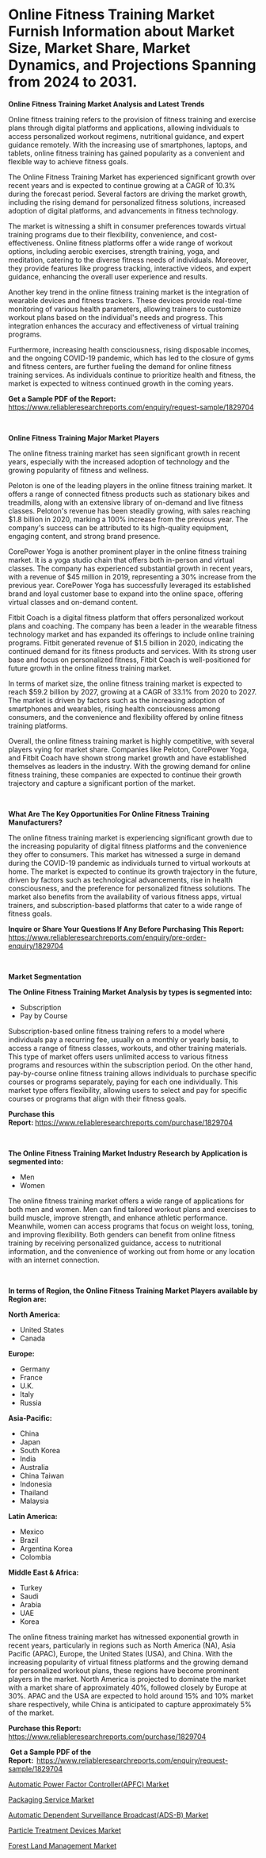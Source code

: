 <p><h1>Online Fitness Training Market Furnish Information about Market Size, Market Share, Market Dynamics, and Projections Spanning from 2024 to 2031.</h1></p><p><strong>Online Fitness Training Market Analysis and Latest Trends</strong></p>
<p><p>Online fitness training refers to the provision of fitness training and exercise plans through digital platforms and applications, allowing individuals to access personalized workout regimens, nutritional guidance, and expert guidance remotely. With the increasing use of smartphones, laptops, and tablets, online fitness training has gained popularity as a convenient and flexible way to achieve fitness goals.</p><p>The Online Fitness Training Market has experienced significant growth over recent years and is expected to continue growing at a CAGR of 10.3% during the forecast period. Several factors are driving the market growth, including the rising demand for personalized fitness solutions, increased adoption of digital platforms, and advancements in fitness technology. </p><p>The market is witnessing a shift in consumer preferences towards virtual training programs due to their flexibility, convenience, and cost-effectiveness. Online fitness platforms offer a wide range of workout options, including aerobic exercises, strength training, yoga, and meditation, catering to the diverse fitness needs of individuals. Moreover, they provide features like progress tracking, interactive videos, and expert guidance, enhancing the overall user experience and results.</p><p>Another key trend in the online fitness training market is the integration of wearable devices and fitness trackers. These devices provide real-time monitoring of various health parameters, allowing trainers to customize workout plans based on the individual's needs and progress. This integration enhances the accuracy and effectiveness of virtual training programs.</p><p>Furthermore, increasing health consciousness, rising disposable incomes, and the ongoing COVID-19 pandemic, which has led to the closure of gyms and fitness centers, are further fueling the demand for online fitness training services. As individuals continue to prioritize health and fitness, the market is expected to witness continued growth in the coming years.</p></p>
<p><strong>Get a Sample PDF of the Report:&nbsp;</strong> <a href="https://www.reliableresearchreports.com/enquiry/request-sample/1829704">https://www.reliableresearchreports.com/enquiry/request-sample/1829704</a></p>
<p>&nbsp;</p>
<p><strong>Online Fitness Training Major Market Players</strong></p>
<p><p>The online fitness training market has seen significant growth in recent years, especially with the increased adoption of technology and the growing popularity of fitness and wellness.</p><p>Peloton is one of the leading players in the online fitness training market. It offers a range of connected fitness products such as stationary bikes and treadmills, along with an extensive library of on-demand and live fitness classes. Peloton's revenue has been steadily growing, with sales reaching $1.8 billion in 2020, marking a 100% increase from the previous year. The company's success can be attributed to its high-quality equipment, engaging content, and strong brand presence.</p><p>CorePower Yoga is another prominent player in the online fitness training market. It is a yoga studio chain that offers both in-person and virtual classes. The company has experienced substantial growth in recent years, with a revenue of $45 million in 2019, representing a 30% increase from the previous year. CorePower Yoga has successfully leveraged its established brand and loyal customer base to expand into the online space, offering virtual classes and on-demand content.</p><p>Fitbit Coach is a digital fitness platform that offers personalized workout plans and coaching. The company has been a leader in the wearable fitness technology market and has expanded its offerings to include online training programs. Fitbit generated revenue of $1.5 billion in 2020, indicating the continued demand for its fitness products and services. With its strong user base and focus on personalized fitness, Fitbit Coach is well-positioned for future growth in the online fitness training market.</p><p>In terms of market size, the online fitness training market is expected to reach $59.2 billion by 2027, growing at a CAGR of 33.1% from 2020 to 2027. The market is driven by factors such as the increasing adoption of smartphones and wearables, rising health consciousness among consumers, and the convenience and flexibility offered by online fitness training platforms.</p><p>Overall, the online fitness training market is highly competitive, with several players vying for market share. Companies like Peloton, CorePower Yoga, and Fitbit Coach have shown strong market growth and have established themselves as leaders in the industry. With the growing demand for online fitness training, these companies are expected to continue their growth trajectory and capture a significant portion of the market.</p></p>
<p>&nbsp;</p>
<p><strong>What Are The Key Opportunities For Online Fitness Training Manufacturers?</strong></p>
<p><p>The online fitness training market is experiencing significant growth due to the increasing popularity of digital fitness platforms and the convenience they offer to consumers. This market has witnessed a surge in demand during the COVID-19 pandemic as individuals turned to virtual workouts at home. The market is expected to continue its growth trajectory in the future, driven by factors such as technological advancements, rise in health consciousness, and the preference for personalized fitness solutions. The market also benefits from the availability of various fitness apps, virtual trainers, and subscription-based platforms that cater to a wide range of fitness goals.</p></p>
<p><strong>Inquire or Share Your Questions If Any Before Purchasing This Report:</strong> <a href="https://www.reliableresearchreports.com/enquiry/pre-order-enquiry/1829704">https://www.reliableresearchreports.com/enquiry/pre-order-enquiry/1829704</a></p>
<p>&nbsp;</p>
<p><strong>Market Segmentation</strong></p>
<p><strong>The Online Fitness Training Market Analysis by types is segmented into:</strong></p>
<p><ul><li>Subscription</li><li>Pay by Course</li></ul></p>
<p><p>Subscription-based online fitness training refers to a model where individuals pay a recurring fee, usually on a monthly or yearly basis, to access a range of fitness classes, workouts, and other training materials. This type of market offers users unlimited access to various fitness programs and resources within the subscription period. On the other hand, pay-by-course online fitness training allows individuals to purchase specific courses or programs separately, paying for each one individually. This market type offers flexibility, allowing users to select and pay for specific courses or programs that align with their fitness goals.</p></p>
<p><strong>Purchase this Report:&nbsp;</strong><a href="https://www.reliableresearchreports.com/purchase/1829704">https://www.reliableresearchreports.com/purchase/1829704</a></p>
<p>&nbsp;</p>
<p><strong>The Online Fitness Training Market Industry Research by Application is segmented into:</strong></p>
<p><ul><li>Men</li><li>Women</li></ul></p>
<p><p>The online fitness training market offers a wide range of applications for both men and women. Men can find tailored workout plans and exercises to build muscle, improve strength, and enhance athletic performance. Meanwhile, women can access programs that focus on weight loss, toning, and improving flexibility. Both genders can benefit from online fitness training by receiving personalized guidance, access to nutritional information, and the convenience of working out from home or any location with an internet connection.</p></p>
<p>&nbsp;</p>
<p><strong>In terms of Region, the Online Fitness Training Market Players available by Region are:</strong></p>
<p>
    <p> <strong> North America: </strong>
        <ul>
            <li>United States</li>
            <li>Canada</li>
        </ul>
        </p> 
    <p> <strong> Europe: </strong>
        <ul>
            <li>Germany</li>
            <li>France</li>
            <li>U.K.</li>
            <li>Italy</li>
            <li>Russia</li>
        </ul>
        </p> 
    <p> <strong> Asia-Pacific: </strong>
        <ul>
            <li>China</li>
            <li>Japan</li>
            <li>South Korea</li>
            <li>India</li>
            <li>Australia</li>
            <li>China Taiwan</li>
            <li>Indonesia</li>
            <li>Thailand</li>
            <li>Malaysia</li>
        </ul>
        </p> 
    <p> <strong> Latin America: </strong>
        <ul>
            <li>Mexico</li>
            <li>Brazil</li>
            <li>Argentina Korea</li>
            <li>Colombia</li>
        </ul>
        </p> 
    <p> <strong> Middle East & Africa: </strong>
        <ul>
            <li>Turkey</li>
            <li>Saudi</li>
            <li>Arabia</li>
            <li>UAE</li>
            <li>Korea</li>
        </ul>
    </p>
    </p>
<p><p>The online fitness training market has witnessed exponential growth in recent years, particularly in regions such as North America (NA), Asia Pacific (APAC), Europe, the United States (USA), and China. With the increasing popularity of virtual fitness platforms and the growing demand for personalized workout plans, these regions have become prominent players in the market. North America is projected to dominate the market with a market share of approximately 40%, followed closely by Europe at 30%. APAC and the USA are expected to hold around 15% and 10% market share respectively, while China is anticipated to capture approximately 5% of the market.</p></p>
<p><strong>Purchase this Report: </strong><a href="https://www.reliableresearchreports.com/purchase/1829704">https://www.reliableresearchreports.com/purchase/1829704</a></p>
<p>&nbsp;<strong>Get a Sample PDF of the Report:&nbsp;&nbsp;</strong><a href="https://www.reliableresearchreports.com/enquiry/request-sample/1829704">https://www.reliableresearchreports.com/enquiry/request-sample/1829704</a></p>
<p><strong></strong></p>
<p><p><a href="https://medium.com/@kejsioni/automatic-power-factor-controller-apfc-market-outlook-industry-overview-and-forecast-2024-to-22e593ac83d9">Automatic Power Factor Controller(APFC) Market</a></p><p><a href="https://github.com/jhcraigie/Market-Research-Report-List-1/blob/main/packaging-service-market.md">Packaging Service Market</a></p><p><a href="https://medium.com/@kejsioni/automatic-dependent-surveillance-broadcast-ads-b-market-research-report-its-history-and-forecast-c44be8f3724d">Automatic Dependent Surveillance Broadcast(ADS-B) Market</a></p><p><a href="https://medium.com/@kejsioni/particle-treatment-devices-market-size-reveals-the-best-marketing-channels-in-global-industry-e91285c75dcf">Particle Treatment Devices Market</a></p><p><a href="https://github.com/Triciasol/Market-Research-Report-List-1/blob/main/forest-land-management-market.md">Forest Land Management Market</a></p></p>